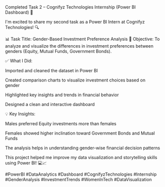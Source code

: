 
Completed Task 2 – Cognifyz Technologies Internship (Power BI Dashboard) 🎯

I'm excited to share my second task as a Power BI Intern at Cognifyz Technologies! 🔍

📊 Task Title: Gender-Based Investment Preference Analysis
📌 Objective: To analyze and visualize the differences in investment preferences between genders (Equity, Mutual Funds, Government Bonds).

✅ What I Did:

Imported and cleaned the dataset in Power BI

Created comparison charts to visualize investment choices based on gender

Highlighted key insights and trends in financial behavior

Designed a clean and interactive dashboard

💡 Key Insights:

Males preferred Equity investments more than females

Females showed higher inclination toward Government Bonds and Mutual Funds

The analysis helps in understanding gender-wise financial decision patterns



This project helped me improve my data visualization and storytelling skills using Power BI! 💻📈

#PowerBI #DataAnalytics #Dashboard #CognifyzTechnologies #Internship #GenderAnalysis #InvestmentTrends #WomenInTech #DataVisualization
